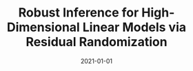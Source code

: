 ---
title: "Robust Inference for High-Dimensional Linear Models via Residual Randomization"
collection: publications
date: 2021-01-01
venue: 'ICML'
authorList: 'Wang, Y. S., Drton, M.'
paperurl: 'https://arxiv.org/abs/1803.11273'
excerpt: 'It has been previously shown that when the variable specific error terms are non-Gaussian, the exact causal graph of a linear structural equation model, as opposed to a Markov equivalence class, can be consistently estimated from observational data. We propose an algorithm that yields consistent estimates of the graph also in high-dimensional settings in which the number of variables may grow at a faster rate than the number of observations, but in which the underlying causal structure features suitable sparsity; specifically, the maximum in-degree of the graph is controlled. Our theoretical analysis is couched in the setting of log-concave error distributions.'  
---
